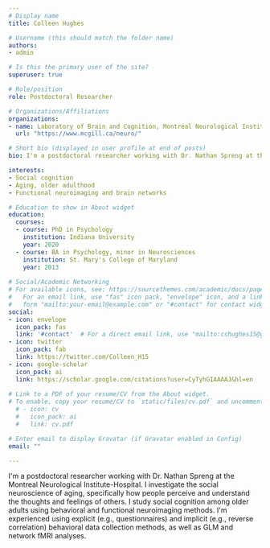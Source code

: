 ```yaml
---
# Display name
title: Colleen Hughes

# Username (this should match the folder name)
authors:
- admin

# Is this the primary user of the site?
superuser: true

# Role/position
role: Postdoctoral Researcher

# Organizations/Affiliations
organizations:
- name: Laboratory of Brain and Cognition, Montreal Neurological Institute-Hospital, McGill University
  url: "https://www.mcgill.ca/neuro/"

# Short bio (displayed in user profile at end of posts)
bio: I'm a postdoctoral researcher working with Dr. Nathan Spreng at the Montreal Neurological Institute-Hospital. 

interests:
- Social cognition
- Aging, older adulthood
- Functional neuroimaging and brain networks

# Education to show in About widget
education:
  courses:
  - course: PhD in Psychology
    institution: Indiana University
    year: 2020
  - course: BA in Psychology, minor in Neurosciences
    institution: St. Mary's College of Maryland
    year: 2013
    
# Social/Academic Networking
# For available icons, see: https://sourcethemes.com/academic/docs/page-builder/#icons
#   For an email link, use "fas" icon pack, "envelope" icon, and a link in the
#   form "mailto:your-email@example.com" or "#contact" for contact widget.
social:
- icon: envelope
  icon_pack: fas
  link: '#contact'  # For a direct email link, use "mailto:cshughes15@gmail.com".
- icon: twitter
  icon_pack: fab
  link: https://twitter.com/Colleen_H15
- icon: google-scholar
  icon_pack: ai
  link: https://scholar.google.com/citations?user=CyTyhGIAAAAJ&hl=en
  
# Link to a PDF of your resume/CV from the About widget.
# To enable, copy your resume/CV to `static/files/cv.pdf` and uncomment the lines below.
  # - icon: cv
  #   icon_pack: ai
  #   link: cv.pdf

# Enter email to display Gravatar (if Gravatar enabled in Config)
email: ""

---
```


I'm a postdoctoral researcher working with Dr. Nathan Spreng at the Montreal Neurological Institute-Hospital. I investigate the social neuroscience of aging, specifically how people perceive and understand the thoughts and feelings of others. I study social cognition among older adults using behavioral and functional neuroimaging methods. I'm experienced using explicit (e.g., questionnaires) and implicit (e.g., reverse correlation) behavioral data collection methods, as well as GLM and network fMRI analyses.
